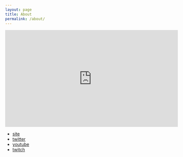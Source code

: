 ```yaml
---
layout: page
title: About
permalink: /about/
---
```



<iframe width="560" height="315" src="https://www.youtube.com/embed/e9Pq4g-rb4M" frameborder="0" allow="accelerometer; autoplay; encrypted-media; gyroscope; picture-in-picture" allowfullscreen></iframe>


- [site](https://p316.net)
- [twitter](https://mobile.twitter.com/zaq1qaz)
- [youtube](https://youtube.com/channel/UCPwsgRyz60XPg8yGJ5HalVA)
- [twitch](https://twitch.tv/zaq1qaz)
